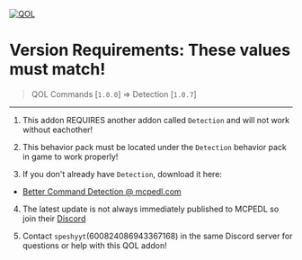 [![QOL](https://i.postimg.cc/T2b5d8L0/really-now.png)](https://postimg.cc/py2LC6B5)

# Version Requirements: These values must match!
> QOL Commands [`1.0.0`]  =>  Detection [`1.0.7`]

---
1. This addon REQUIRES another addon called `Detection` and will not work without eachother!

2. This behavior pack must be located under the `Detection` behavior pack in game to work properly! 

3. If you don't already have `Detection`, download it here:
 - [Better Command Detection @ mcpedl.com](https://mcpedl.com/betther-command-detection/)

4. The latest update is not always immediately published to MCPEDL so join their [Discord](https://discord.com/invite/cPvgNdvEuh)

5. Contact `speshyyt`(600824086943367168) in the same Discord server for questions or help with this QOL addon!

